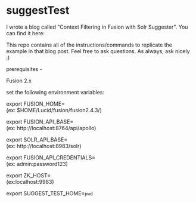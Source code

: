 # suggestTest

I wrote a blog called "Context Filtering in Fusion with Solr Suggester". You can find it here:

This repo contains all of the instructions/commands to replicate the example in that blog post.
Feel free to ask questions. As always, ask nicely :)


prerequisites - 

Fusion 2.x

set the following environment variables: 

export FUSION_HOME=   
(ex: $HOME/Lucid/fusion/fusion2.4.3/)

export FUSION_API_BASE=   
(ex: http://localhost:8764/api/apollo)

export SOLR_API_BASE=   
(ex: http://localhost:8983/solr)

export FUSION_API_CREDENTIALS=    
(ex: admin:password123)

export ZK_HOST=   
(ex:localhost:9983)

export SUGGEST_TEST_HOME=`pwd`
